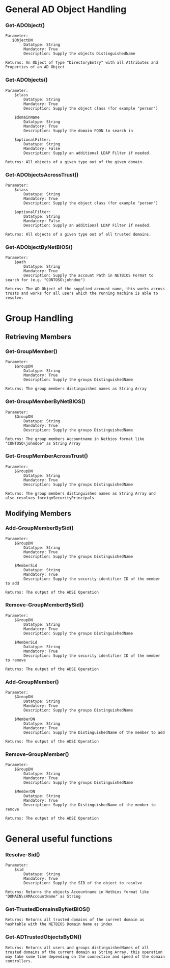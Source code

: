 
# General AD Object Handling
### Get-ADObject()
    Parameter:
	   $ObjectDN
	        Datatype: String
	        Mandatory: True
	        Description: Supply the objects DistinguishedName
	
	Returns: An Object of Type "DirectoryEntry" with all Attributes and Properties of an AD Object

### Get-ADObjects()
    Parameter:
        $class
	        Datatype: String
	        Mandatory: True
	        Description: Supply the object class (for example "person")
		
		$domainName
	        Datatype: String
	        Mandatory: True
	        Description: Supply the domain FQDN to search in
		
		$optionalFilter:
	        Datatype: String
	        Mandatory: False
	        Description: Supply an additional LDAP Filter if needed.
	
	Returns: All objects of a given type out of the given domain.

### Get-ADObjectsAcrossTrust()
    Parameter:
        $class
	        Datatype: String
	        Mandatory: True
	        Description: Supply the object class (for example "person")
		
		$optionalFilter:
	        Datatype: String
	        Mandatory: False
	        Description: Supply an additional LDAP Filter if needed.
	
	Returns: All objects of a given type out of all trusted domains.

### Get-ADObjectByNetBIOS()
    Parameter:
        $path
	        Datatype: String
	        Mandatory: True
	        Description: Supply the account Path in NETBIOS Format to search for (e.g. "CONTOSO\johndoe")
		
	Returns: The AD Object of the supplied account name, this works across trusts and works for all users which the running machine is able to resolve.
# Group Handling
## Retrieving Members
### Get-GroupMember()
    Parameter:
        $GroupDN
	        Datatype: String
	        Mandatory: True
	        Description: Supply the groups DistinguishedName
	        
	Returns: The group members distinguished names as String Array

### Get-GroupMemberByNetBIOS()
    Parameter:
        $GroupDN
	        Datatype: String
	        Mandatory: True
	        Description: Supply the groups DistinguishedName
	        
	Returns: The group members Accountname in Netbios format like "CONTOSO\johndoe" as String Array
	
### Get-GroupMemberAcrossTrust()
    Parameter:
        $GroupDN
	        Datatype: String
	        Mandatory: True
	        Description: Supply the groups DistinguishedName
	        
	Returns: The group members distinguished names as String Array and also resolves foreignSecurityPrincipals
## Modifying Members
### Add-GroupMemberBySid()
    Parameter:
        $GroupDN
	        Datatype: String
	        Mandatory: True
	        Description: Supply the groups DistinguishedName
	        
        $MemberSid
	        Datatype: String
	        Mandatory: True
	        Description: Supply the security identifier ID of the member to add
	        
	Returns: The output of the ADSI Operation
	
### Remove-GroupMemberBySid()
    Parameter:
        $GroupDN
	        Datatype: String
	        Mandatory: True
	        Description: Supply the groups DistinguishedName
	        
        $MemberSid
	        Datatype: String
	        Mandatory: True
	        Description: Supply the security identifier ID of the member to remove
	        
	Returns: The output of the ADSI Operation
	
### Add-GroupMember()
    Parameter:
        $GroupDN
	        Datatype: String
	        Mandatory: True
	        Description: Supply the groups DistinguishedName
	        
        $MemberDN
	        Datatype: String
	        Mandatory: True
	        Description: Supply the DistinguishedName of the member to add
	        
	Returns: The output of the ADSI Operation
	
### Remove-GroupMember()
    Parameter:
        $GroupDN
	        Datatype: String
	        Mandatory: True
	        Description: Supply the groups DistinguishedName
	        
        $MemberDN
	        Datatype: String
	        Mandatory: True
	        Description: Supply the DistinguishedName of the member to remove
	        
	Returns: The output of the ADSI Operation

# General useful functions
### Resolve-Sid()
    Parameter:
        $sid
	        Datatype: String
	        Mandatory: True
	        Description: Supply the SID of the object to resolve
	        
	Returns: Returns the objects Accountname in Netbios format like "DOMAIN\sAMAccountName" as String

### Get-TrustedDomainsByNetBIOS()      
	Returns: Returns all trusted domains of the current domain as hashtable with the NETBIOS Domain Name as index

### Get-ADTrustedObjectsByDN()
	Returns: Returns all users and groups distinguishedNames of all trusted domains of the current domain as String Array, this operation may take some time depending on the connection and speed of the domain controllers.
